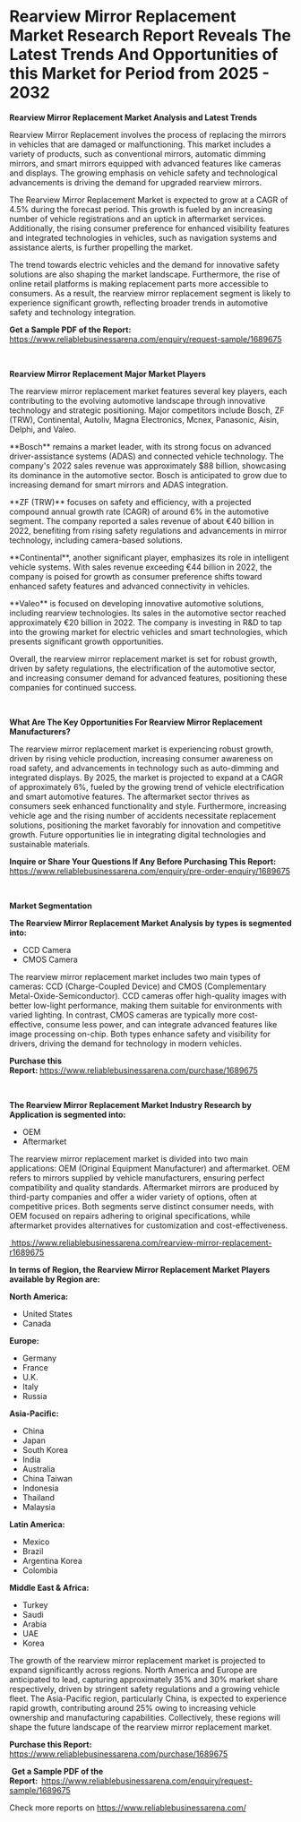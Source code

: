 <p><h1>Rearview Mirror Replacement Market Research Report Reveals The Latest Trends And Opportunities of this Market for Period from 2025 - 2032</h1></p><p><strong>Rearview Mirror Replacement Market Analysis and Latest Trends</strong></p>
<p><p>Rearview Mirror Replacement involves the process of replacing the mirrors in vehicles that are damaged or malfunctioning. This market includes a variety of products, such as conventional mirrors, automatic dimming mirrors, and smart mirrors equipped with advanced features like cameras and displays. The growing emphasis on vehicle safety and technological advancements is driving the demand for upgraded rearview mirrors.</p><p>The Rearview Mirror Replacement Market is expected to grow at a CAGR of 4.5% during the forecast period. This growth is fueled by an increasing number of vehicle registrations and an uptick in aftermarket services. Additionally, the rising consumer preference for enhanced visibility features and integrated technologies in vehicles, such as navigation systems and assistance alerts, is further propelling the market. </p><p>The trend towards electric vehicles and the demand for innovative safety solutions are also shaping the market landscape. Furthermore, the rise of online retail platforms is making replacement parts more accessible to consumers. As a result, the rearview mirror replacement segment is likely to experience significant growth, reflecting broader trends in automotive safety and technology integration.</p></p>
<p><strong>Get a Sample PDF of the Report:&nbsp;</strong> <a href="https://www.reliablebusinessarena.com/enquiry/request-sample/1689675?utm_campaign=1912&utm_medium=2&utm_source=Github&utm_content=ia&utm_term=07012025&utm_id=rearview-mirror-replacement">https://www.reliablebusinessarena.com/enquiry/request-sample/1689675</a></p>
<p>&nbsp;</p>
<p><strong>Rearview Mirror Replacement Major Market Players</strong></p>
<p><p>The rearview mirror replacement market features several key players, each contributing to the evolving automotive landscape through innovative technology and strategic positioning. Major competitors include Bosch, ZF (TRW), Continental, Autoliv, Magna Electronics, Mcnex, Panasonic, Aisin, Delphi, and Valeo.</p><p>**Bosch** remains a market leader, with its strong focus on advanced driver-assistance systems (ADAS) and connected vehicle technology. The company's 2022 sales revenue was approximately $88 billion, showcasing its dominance in the automotive sector. Bosch is anticipated to grow due to increasing demand for smart mirrors and ADAS integration.</p><p>**ZF (TRW)** focuses on safety and efficiency, with a projected compound annual growth rate (CAGR) of around 6% in the automotive segment. The company reported a sales revenue of about €40 billion in 2022, benefiting from rising safety regulations and advancements in mirror technology, including camera-based solutions.</p><p>**Continental**, another significant player, emphasizes its role in intelligent vehicle systems. With sales revenue exceeding €44 billion in 2022, the company is poised for growth as consumer preference shifts toward enhanced safety features and advanced connectivity in vehicles.</p><p>**Valeo** is focused on developing innovative automotive solutions, including rearview technologies. Its sales in the automotive sector reached approximately €20 billion in 2022. The company is investing in R&D to tap into the growing market for electric vehicles and smart technologies, which presents significant growth opportunities.</p><p>Overall, the rearview mirror replacement market is set for robust growth, driven by safety regulations, the electrification of the automotive sector, and increasing consumer demand for advanced features, positioning these companies for continued success.</p></p>
<p>&nbsp;</p>
<p><strong>What Are The Key Opportunities For Rearview Mirror Replacement Manufacturers?</strong></p>
<p><p>The rearview mirror replacement market is experiencing robust growth, driven by rising vehicle production, increasing consumer awareness on road safety, and advancements in technology such as auto-dimming and integrated displays. By 2025, the market is projected to expand at a CAGR of approximately 6%, fueled by the growing trend of vehicle electrification and smart automotive features. The aftermarket sector thrives as consumers seek enhanced functionality and style. Furthermore, increasing vehicle age and the rising number of accidents necessitate replacement solutions, positioning the market favorably for innovation and competitive growth. Future opportunities lie in integrating digital technologies and sustainable materials.</p></p>
<p><strong>Inquire or Share Your Questions If Any Before Purchasing This Report:</strong> <a href="https://www.reliablebusinessarena.com/enquiry/pre-order-enquiry/1689675?utm_campaign=1912&utm_medium=2&utm_source=Github&utm_content=ia&utm_term=07012025&utm_id=rearview-mirror-replacement">https://www.reliablebusinessarena.com/enquiry/pre-order-enquiry/1689675</a></p>
<p>&nbsp;</p>
<p><strong>Market Segmentation</strong></p>
<p><strong>The Rearview Mirror Replacement Market Analysis by types is segmented into:</strong></p>
<p><ul><li>CCD Camera</li><li>CMOS Camera</li></ul></p>
<p><p>The rearview mirror replacement market includes two main types of cameras: CCD (Charge-Coupled Device) and CMOS (Complementary Metal-Oxide-Semiconductor). CCD cameras offer high-quality images with better low-light performance, making them suitable for environments with varied lighting. In contrast, CMOS cameras are typically more cost-effective, consume less power, and can integrate advanced features like image processing on-chip. Both types enhance safety and visibility for drivers, driving the demand for technology in modern vehicles.</p></p>
<p><strong>Purchase this Report:&nbsp;</strong><a href="https://www.reliablebusinessarena.com/purchase/1689675?utm_campaign=1912&utm_medium=2&utm_source=Github&utm_content=ia&utm_term=07012025&utm_id=rearview-mirror-replacement">https://www.reliablebusinessarena.com/purchase/1689675</a></p>
<p>&nbsp;</p>
<p><strong>The Rearview Mirror Replacement Market Industry Research by Application is segmented into:</strong></p>
<p><ul><li>OEM</li><li>Aftermarket</li></ul></p>
<p><p>The rearview mirror replacement market is divided into two main applications: OEM (Original Equipment Manufacturer) and aftermarket. OEM refers to mirrors supplied by vehicle manufacturers, ensuring perfect compatibility and quality standards. Aftermarket mirrors are produced by third-party companies and offer a wider variety of options, often at competitive prices. Both segments serve distinct consumer needs, with OEM focused on repairs adhering to original specifications, while aftermarket provides alternatives for customization and cost-effectiveness.</p></p>
<p><a href="https://www.reliablebusinessarena.com/rearview-mirror-replacement-r1689675?utm_campaign=1912&utm_medium=2&utm_source=Github&utm_content=ia&utm_term=07012025&utm_id=rearview-mirror-replacement">&nbsp;https://www.reliablebusinessarena.com/rearview-mirror-replacement-r1689675</a></p>
<p><strong>In terms of Region, the Rearview Mirror Replacement Market Players available by Region are:</strong></p>
<p>
    <p> <strong> North America: </strong>
        <ul>
            <li>United States</li>
            <li>Canada</li>
        </ul>
        </p> 
    <p> <strong> Europe: </strong>
        <ul>
            <li>Germany</li>
            <li>France</li>
            <li>U.K.</li>
            <li>Italy</li>
            <li>Russia</li>
        </ul>
        </p> 
    <p> <strong> Asia-Pacific: </strong>
        <ul>
            <li>China</li>
            <li>Japan</li>
            <li>South Korea</li>
            <li>India</li>
            <li>Australia</li>
            <li>China Taiwan</li>
            <li>Indonesia</li>
            <li>Thailand</li>
            <li>Malaysia</li>
        </ul>
        </p> 
    <p> <strong> Latin America: </strong>
        <ul>
            <li>Mexico</li>
            <li>Brazil</li>
            <li>Argentina Korea</li>
            <li>Colombia</li>
        </ul>
        </p> 
    <p> <strong> Middle East & Africa: </strong>
        <ul>
            <li>Turkey</li>
            <li>Saudi</li>
            <li>Arabia</li>
            <li>UAE</li>
            <li>Korea</li>
        </ul>
    </p>
    </p>
<p><p>The growth of the rearview mirror replacement market is projected to expand significantly across regions. North America and Europe are anticipated to lead, capturing approximately 35% and 30% market share respectively, driven by stringent safety regulations and a growing vehicle fleet. The Asia-Pacific region, particularly China, is expected to experience rapid growth, contributing around 25% owing to increasing vehicle ownership and manufacturing capabilities. Collectively, these regions will shape the future landscape of the rearview mirror replacement market.</p></p>
<p><strong>Purchase this Report: </strong><a href="https://www.reliablebusinessarena.com/purchase/1689675?utm_campaign=1912&utm_medium=2&utm_source=Github&utm_content=ia&utm_term=07012025&utm_id=rearview-mirror-replacement">https://www.reliablebusinessarena.com/purchase/1689675</a></p>
<p>&nbsp;<strong>Get a Sample PDF of the Report:&nbsp;&nbsp;</strong><a href="https://www.reliablebusinessarena.com/enquiry/request-sample/1689675?utm_campaign=1912&utm_medium=2&utm_source=Github&utm_content=ia&utm_term=07012025&utm_id=rearview-mirror-replacement">https://www.reliablebusinessarena.com/enquiry/request-sample/1689675</a></p>
<p><strong></strong></p>
<p>Check more reports on <a href="https://www.reliablebusinessarena.com/?utm_campaign=1912&utm_medium=2&utm_source=Github&utm_content=ia&utm_term=07012025&utm_id=rearview-mirror-replacement">https://www.reliablebusinessarena.com/</a></p>